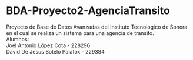 # BDA-Proyecto2-AgenciaTransito
 Proyecto de Base de Datos Avanzadas del Instituto Tecnologico de Sonora en el cual se realiza un sistema para una agencia de transito.<br>
Alumnos: <br>
 Joel Antonio López Cota - 228296 <br>
 David De Jesus Sotelo Palafox  - 229384
